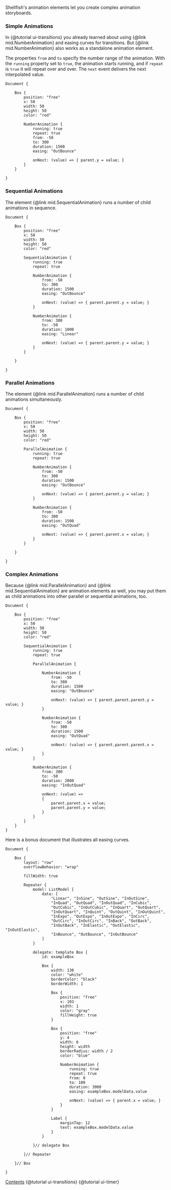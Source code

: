 Shellfish's animation elements let you create complex animation storyboards.

### Simple Animations

In {@tutorial ui-transitions} you already learned about using {@link mid.NumberAnimation}
and easing curves for transitions. But {@link mid.NumberAnimation} also works as
a standalone animation element.

The properties `from` and `to` specify the number range of the animation. With
the `running` property set to `true`, the animation starts running, and if
`repeat` is `true` it will repeat over and over.
The `next` event delivers the next interpolated value.

```
Document {

    Box {
        position: "free"
        x: 50
        width: 50
        height: 50
        color: "red"

        NumberAnimation {
            running: true
            repeat: true
            from: -50
            to: 300
            duration: 1500
            easing: "OutBounce"

            onNext: (value) => { parent.y = value; }
        }
    }

}
```

### Sequential Animations

The element {@link mid.SequentialAnimation} runs a number of child animations in
sequence.

```
Document {

    Box {
        position: "free"
        x: 50
        width: 50
        height: 50
        color: "red"

        SequentialAnimation {
            running: true
            repeat: true

            NumberAnimation {
                from: -50
                to: 300
                duration: 1500
                easing: "OutBounce"

                onNext: (value) => { parent.parent.y = value; }
            }

            NumberAnimation {
                from: 300
                to: -50
                duration: 1000
                easing: "Linear"

                onNext: (value) => { parent.parent.y = value; }
            }
        }

    }

}
```

### Parallel Animations

The element {@link mid.ParallelAnimation} runs a number of child animations simultaneously.

```
Document {

    Box {
        position: "free"
        x: 50
        width: 50
        height: 50
        color: "red"

        ParallelAnimation {
            running: true
            repeat: true

            NumberAnimation {
                from: -50
                to: 300
                duration: 1500
                easing: "OutBounce"

                onNext: (value) => { parent.parent.y = value; }
            }

            NumberAnimation {
                from: -50
                to: 300
                duration: 1500
                easing: "OutQuad"

                onNext: (value) => { parent.parent.x = value; }
            }
        }

    }

}
```

### Complex Animations

Because {@link mid.ParallelAnimation} and {@link mid.SequentialAnimation} are
animation elements as well, you may put them as child animations into other parallel
or sequential animations, too.

```
Document {

    Box {
        position: "free"
        x: 50
        width: 50
        height: 50
        color: "red"

        SequentialAnimation {
            running: true
            repeat: true

            ParallelAnimation {

                NumberAnimation {
                    from: -50
                    to: 300
                    duration: 1500
                    easing: "OutBounce"

                    onNext: (value) => { parent.parent.parent.y = value; }
                }

                NumberAnimation {
                    from: -50
                    to: 300
                    duration: 1500
                    easing: "OutQuad"

                    onNext: (value) => { parent.parent.parent.x = value; }
                }
            }

            NumberAnimation {
                from: 300
                to: -50
                duration: 2000
                easing: "InOutQuad"

                onNext: (value) =>
                {
                    parent.parent.x = value;
                    parent.parent.y = value;
                }
            }
        }
    }
}
```



Here is a bonus document that illustrates all easing curves.

```
Document {

    Box {
        layout: "row"
        overflowBehavior: "wrap"

        fillWidth: true

        Repeater {
            model: ListModel {
                data: [
                    "Linear", "InSine", "OutSine", "InOutSine",
                    "InQuad", "OutQuad", "InOutQuad", "InCubic",
                    "OutCubic", "InOutCubic", "InQuart", "OutQuart",
                    "InOutQuart", "InQuint", "OutQuint", "InOutQuint",
                    "InExpo", "OutExpo", "InOutExpo", "InCirc",
                    "OutCirc", "InOutCirc", "InBack", "OutBack",
                    "InOutBack", "InElastic", "OutElastic", "InOutElastic",
                    "InBounce", "OutBounce", "InOutBounce"
                ]
            }

            delegate: template Box {
                id: exampleBox
                
                Box {
                    width: 130
                    color: "white"
                    borderColor: "black"
                    borderWidth: 1

                    Box {
                        position: "free"
                        x: 103
                        width: 1
                        color: "gray"
                        fillHeight: true
                    }

                    Box {
                        position: "free"
                        y: 4
                        width: 6
                        height: width
                        borderRadius: width / 2
                        color: "blue"

                        NumberAnimation {
                            running: true
                            repeat: true
                            from: 0
                            to: 100
                            duration: 3000
                            easing: exampleBox.modelData.value
                            
                            onNext: (value) => { parent.x = value; }
                        }
                    }

                    Label {
                        marginTop: 12
                        text: exampleBox.modelData.value
                    }
                }

            }// delegate Box

        }// Repeater

    }// Box

}
```

<div class="navstrip">
<span class="go-home"><a href="index.html">Contents</a></span>
<span class="go-previous">{@tutorial ui-transitions}</span>
<span class="go-next">{@tutorial ui-timer}</span>
</div>